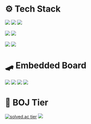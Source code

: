<div align="start">
  
# ⚙️ Tech Stack
 <img src="https://img.shields.io/badge/C++-00599C?style=for-the-badge&logo=Cplusplus&logoColor=white"/> 
 <img src="https://img.shields.io/badge/C-00599C?style=for-the-badge&logo=C&logoColor=white"/> 
 <img src="https://img.shields.io/badge/Python-3775a9?style=for-the-badge&logo=python&logoColor=white"/>

<br/>
<br/>

 <img src="https://img.shields.io/badge/C%23-452588?style=for-the-badge&logo=csharp&logoColor=white"/> 
 <img src="https://img.shields.io/badge/Xamarin-3498DB?style=for-the-badge&logo=Xamarin&logoColor=white"/>

<br/>
<br/>
  
 <img src="https://img.shields.io/badge/MySQL-4479A1?style=for-the-badge&logo=mysql&logoColor=white"/> 
 <img src="https://img.shields.io/badge/SQLite-003B57?style=for-the-badge&logo=sqlite&logoColor=white"/>  

# 🛹 Embedded Board
<img src="https://img.shields.io/badge/Raspberry Pi-c41949?style=for-the-badge&logo=raspberrypi&logoColor=black"/> <img src="https://img.shields.io/badge/Jetson Nano-76B900?style=for-the-badge&logo=NVIDIA&logoColor=white"/> <img src="https://img.shields.io/badge/Arduino-00989d?style=for-the-badge&logo=arduino&logoColor=white"/> <img src="https://img.shields.io/badge/OpenCR-03234B?style=for-the-badge&logo=stmicroelectronics&logoColor=white"/> 
  
 
# 🥇 BOJ Tier 
  
[![solved.ac tier](http://mazassumnida.wtf/api/v2/generate_badge?boj=a201801745)](https://solved.ac/a201801745)
<img src="http://mazandi.herokuapp.com/api?handle=a201801745&theme=warm"/>
  
</div>
